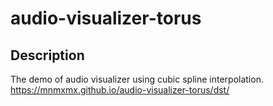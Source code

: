 # audio-visualizer-torus

## Description
The demo of audio visualizer using cubic spline interpolation.
<https://mnmxmx.github.io/audio-visualizer-torus/dst/>